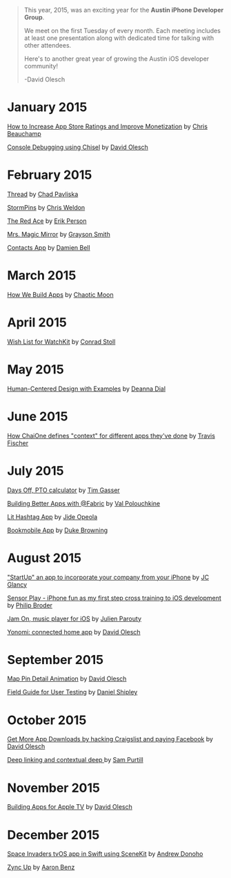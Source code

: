 
> This year, 2015, was an exciting year for the **Austin iPhone Developer Group**.
>
> We meet on the first Tuesday of every month. Each meeting includes at least one presentation along with dedicated time for talking with other attendees. 
>
> Here's to another great year of growing the Austin iOS developer community!
>
> -David Olesch

# January 2015

[How to Increase App Store Ratings and Improve Monetization](http://bit.ly/aidgcritter) by [Chris Beauchamp](http://twitter.com/@cjbeauchamp)

[Console Debugging using Chisel](http://www.slideshare.net/davidolesch/i-os-ui-debugging) by [David Olesch](http://twitter.com/@davidolesch)

# February 2015

[Thread](https://itunes.apple.com/us/app/thread-campus/id904738661?mt=8) by [Chad Pavliska](http://twitter.com/@chadpav)

[StormPins](https://itunes.apple.com/us/app/stormpins/id592012984?mt=8) by [Chris Weldon](http://twitter.com/@ChrisWeldon2014)

[The Red Ace](https://itunes.apple.com/us/app/red-ace-blackjack-card-counting/id922233123?mt=8) by [Erik Person](http://twitter.com/@thaterikperson)

[Mrs. Magic Mirror](https://docs.google.com/a/jackrabbitmobile.com/presentation/d/1N00yjlW_MaGGlKaaGfaWS5I24W6jIA5YcGWcLec3vv0/edit#slide=id.p) by [Grayson Smith](http://twitter.com/@graysonds)

[Contacts App](https://github.com/DamienBell/MasonryScrollViewExample) by [Damien Bell](http://twitter.com/@damiensbell)

# March 2015

[How We Build Apps](http://chaoticmoon.com) by [Chaotic Moon](http://twitter.com/@chaoticmoon)

# April 2015

[Wish List for WatchKit](https://drive.google.com/file/d/0B1iiwRg2CfneQm1OWGdNWHd6TWdmMGR1X1VEUXFBc0dfOHhj/view?usp=sharing) by [Conrad Stoll](http://twitter.com/@conradstoll )

# May 2015

[Human-Centered Design with Examples](http://handsome.is) by [Deanna Dial](http://twitter.com/@deannadial)

# June 2015

[How ChaiOne defines "context" for different apps they've done](http://chaione.com) by [Travis Fischer](http://twitter.com/@althefierce)

# July 2015

[Days Off, PTO calculator](http://bit.ly/daysoffpres) by [Tim Gasser](http://twitter.com/@iamtimgsr)

[Building Better Apps with @Fabric](http://fabric.io) by [Val Polouchkine](http://twitter.com/@heyval)

[Lit Hashtag App](http://jideo.co) by [Jide Opeola](http://twitter.com/@971nce)

[Bookmobile App](http://bookmobileapp.com/) by [Duke Browning](http://twitter.com/@duke_)

# August 2015

["StartUp" an app to incorporate your company from your iPhone](http://startupapp.biz) by [JC Glancy](http://twitter.com/@JCGlancy)

[Sensor Play - iPhone fun as my first step cross training to iOS development](https://drive.google.com/file/d/0B3V02uFfjmVBRUtOOEpXQnpCQ3F5dHA1R0c0X24zLWYtRkNJ/view?usp=sharing) by [Philip Broder](http://twitter.com/@ClassicRockRiff)

[Jam On, music player for iOS](http://www.slideshare.net/jparouty/ios-developer-meetup-august-2015) by [Julien Parouty](http://twitter.com/@jparouty)

[Yonomi: connected home app](http://yonomi.co/) by [David Olesch](http://twitter.com/@davidolesch)

# September 2015

[Map Pin Detail Animation](https://github.com/davidolesch/IoT-Map) by [David Olesch](http://twitter.com/@davidolesch)

[Field Guide for User Testing](http://www.jackrabbitmobile.com/learn/) by [Daniel Shipley](http://twitter.com/@rdshipley)

# October 2015

[Get More App Downloads by hacking Craigslist and paying Facebook](http://bit.ly/1G7AO30) by [David Olesch](http://twitter.com/@davidolesch)

[Deep linking and contextual deep ](https://branch.io/) by [Sam Purtill](http://twitter.com/@sampurtill)

# November 2015

[Building Apps for Apple TV](http://www.slideshare.net/davidolesch/building-apps-for-apple-tv) by [David Olesch](http://twitter.com/@davidolesch)

# December 2015

[Space Invaders tvOS app in Swift using SceneKit](https://github.com/adonoho/SpaceInvaders) by [Andrew Donoho](http://twitter.com/@adonoho)

[Zync Up](http://bit.ly/zyncup) by [Aaron Benz](http://twitter.com/@ZyncUp)
